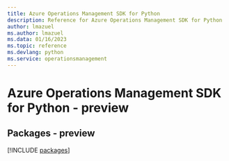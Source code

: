 ```yaml
---
title: Azure Operations Management SDK for Python
description: Reference for Azure Operations Management SDK for Python
author: lmazuel
ms.author: lmazuel
ms.data: 01/16/2023
ms.topic: reference
ms.devlang: python
ms.service: operationsmanagement
---
```

# Azure Operations Management SDK for Python - preview
## Packages - preview
[!INCLUDE [packages](operations-management-index.md)]